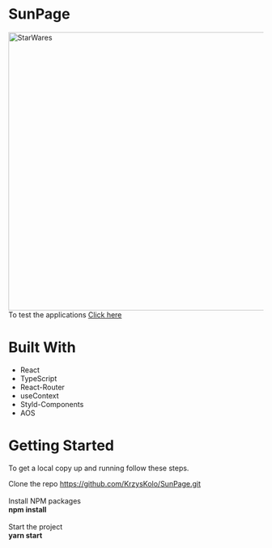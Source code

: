 # SunPage
<img src="demo/demo.png" alt="StarWares" width="550px">
To test the applications <a target="_blank" href="http://kk-projekt-3.net.pl/">Click here </a>

# Built With
 - React
 - TypeScript
 - React-Router
 - useContext
 - Styld-Components
 - AOS
 
# Getting Started

To get a local copy up and running follow these steps.

Clone the repo
https://github.com/KrzysKolo/SunPage.git
<br><br>
Install NPM packages <br>
<b> npm install </b> <br><br>
Start the project <br>
<b> yarn start </b>

